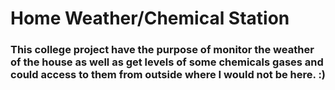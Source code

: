 # Home Weather/Chemical Station

### This college project have the purpose of monitor the weather of the house as well as get levels of some chemicals gases and could access to them from outside where I would not be here. :)
